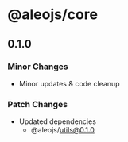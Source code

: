 # @aleojs/core

## 0.1.0

### Minor Changes

- Minor updates & code cleanup

### Patch Changes

- Updated dependencies
  - @aleojs/utils@0.1.0
